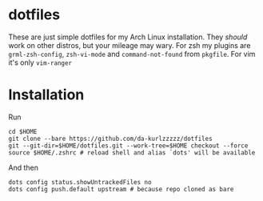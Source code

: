 # dotfiles

These are just simple dotfiles for my Arch Linux installation.  They *should*
work on other distros, but your mileage may wary.  For zsh my plugins are
`grml-zsh-config`, `zsh-vi-mode` and `command-not-found` from `pkgfile`. For
vim it's only `vim-ranger`

# Installation

Run

    cd $HOME
    git clone --bare https://github.com/da-kurlzzzzz/dotfiles
    git --git-dir=$HOME/dotfiles.git --work-tree=$HOME checkout --force
    source $HOME/.zshrc # reload shell and alias `dots' will be available

And then

    dots config status.showUntrackedFiles no
    dots config push.default upstream # because repo cloned as bare

<!-- vim:set tw=78: -->
